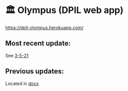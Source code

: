 # 🏛 Olympus (DPIL web app)
https://dpil-olympus.herokuapp.com/

## Most recent update:
See [3-5-21](https://github.com/peterbayerle/dpil_docs/blob/main/olympus_docs/3-5-21.md)

## Previous updates:
Located in [docs](https://github.com/peterbayerle/dpil_docs/tree/main/olympus_docs)